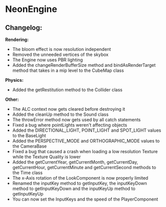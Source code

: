 # NeonEngine

## Changelog:

**Rendering:**
- The bloom effect is now resolution independent
- Removed the unneeded vertices of the skybox
- The Engine now uses PBR lighting
- Added the changeRenderBufferSize method and bindAsRenderTarget method that takes in a mip level to the CubeMap class

**Physics:**
- Added the getRestitution method to the Collider class

**Other:**
- The ALC context now gets cleared before destroying it
- Added the cleanUp method to the Sound class
- The throwError method now gets used by all catch statements
- Fixed a bug where pointLights weren't affecting objects
- Added the DIRECTIONAL_LIGHT, POINT_LIGHT and SPOT_LIGHT values to the BaseLight
- Added the PERSPECTIVE_MODE and ORTHOGRAPHIC_MODE values to the CameraBase
- Fixed a bug that caused a crash when loading a low resolution Texture while the Texture Quality is lower
- Added the getCurrentYear, getCurrentMonth, getCurrentDay, getCurrentHour, getCurrentMinute and getCurrentSecond methods to the Time class
- The x-Axis rotation of the LookComponent is now properly limited
- Renamed the inputKey method to getInputKey, the inputKeyDown method to getInputKeyDown and the inputKeyUp method to getInputKeyUp
- You can now set the InputKeys and the speed of the PlayerComponent